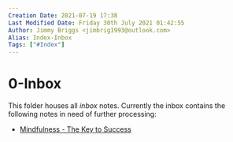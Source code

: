 ```yaml
---
Creation Date: 2021-07-19 17:38
Last Modified Date: Friday 30th July 2021 01:42:55
Author: Jimmy Briggs <jimbrig1993@outlook.com>
Alias: Index-Inbox
Tags: ["#Index"]
---
```


# 0-Inbox

This folder houses all *inbox* notes. Currently the inbox contains the following notes in need of further processing:

- [Mindfulness - The Key to Success](./Mindfulness%20-%20The%20Key%20to%20Success)




